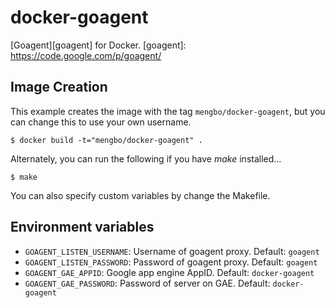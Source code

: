 docker-goagent
=================

[Goagent][goagent] for Docker.
[goagent]: https://code.google.com/p/goagent/

## Image Creation

This example creates the image with the tag `mengbo/docker-goagent`, but you can
change this to use your own username.

```
$ docker build -t="mengbo/docker-goagent" .
```

Alternately, you can run the following if you have *make* installed...

```
$ make
```

You can also specify custom variables by change the Makefile.


## Environment variables

 - `GOAGENT_LISTEN_USERNAME`: Username of goagent proxy. Default: `goagent`
 - `GOAGENT_LISTEN_PASSWORD`: Password of goagent proxy. Default: `goagent`
 - `GOAGENT_GAE_APPID`: Google app engine AppID. Default: `docker-goagent`
 - `GOAGENT_GAE_PASSWORD`: Password of server on GAE. Default: `docker-goagent`
